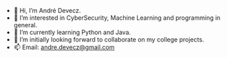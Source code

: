 - 👋 Hi, I’m André Devecz.
- 👀 I’m interested in CyberSecurity, Machine Learning and programming in general.
- 🌱 I’m currently learning Python and Java.
- 💞️ I’m initially looking forward to collaborate on my college projects.
- 📫 Email: andre.devecz@gmail.com

<!---
andevecz/andevecz is a ✨ special ✨ repository because its `README.md` (this file) appears on your GitHub profile.
You can click the Preview link to take a look at your changes.
--->
